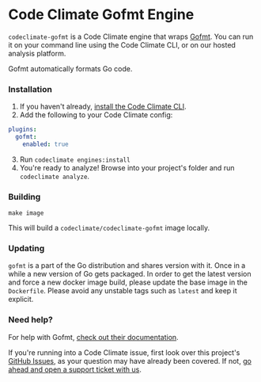 # Code Climate Gofmt Engine

`codeclimate-gofmt` is a Code Climate engine that wraps [Gofmt](https://golang.org/cmd/gofmt/). You can run it on your command line using the Code Climate CLI, or on our hosted analysis platform.

Gofmt automatically formats Go code.

### Installation

1. If you haven't already, [install the Code Climate CLI](https://github.com/codeclimate/codeclimate).
2. Add the following to your Code Climate config:
  ```yaml
  plugins:
    gofmt:
      enabled: true
  ```
3. Run `codeclimate engines:install`
4. You're ready to analyze! Browse into your project's folder and run `codeclimate analyze`.

### Building

```console
make image
```

This will build a `codeclimate/codeclimate-gofmt` image locally.

### Updating

`gofmt` is a part of the Go distribution and shares version with it. Once in a
while a new version of Go gets packaged. In order to get the latest version
and force a new docker image build, please update the base image in the
`Dockerfile`. Please avoid any unstable tags such as `latest` and keep it
explicit.

### Need help?

For help with Gofmt, [check out their documentation](https://golang.org/cmd/gofmt/).

If you're running into a Code Climate issue, first look over this project's [GitHub Issues](https://github.com/codeclimate/codeclimate-rubocop/issues), as your question may have already been covered. If not, [go ahead and open a support ticket with us](https://codeclimate.com/help).
